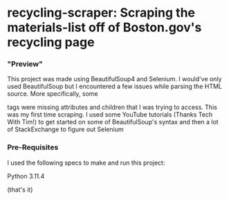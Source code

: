 # recycling-scraper: Scraping the materials-list off of Boston.gov's recycling page


### "Preview"

This project was made using BeautifulSoup4 and Selenium. I would've only used BeautifulSoup but I encountered a few issues while parsing the HTML source. More specifically, some <div> tags were missing attributes and children that I was trying to access. This was my first time scraping. I used some YouTube tutorials (Thanks Tech With Tim!) to get started on some of BeautifulSoup's syntax and then a lot of StackExchange to figure out Selenium

### Pre-Requisites

I used the following specs to make and run this project:

Python 3.11.4


(that's it)

